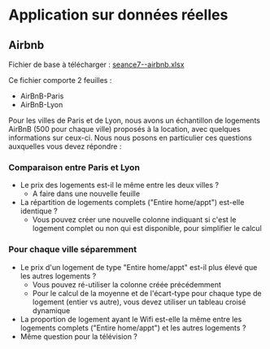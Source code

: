 # Application sur données réelles 

## Airbnb

Fichier de base à télécharger : [seance7--airbnb.xlsx](seance7--airbnb.xlsx)

Ce fichier comporte 2 feuilles :
- AirBnB-Paris
- AirBnB-Lyon

Pour les villes de Paris et de Lyon, nous avons un échantillon de logements AirBnB (500 pour chaque ville) proposés à la location, avec quelques informations sur ceux-ci. Nous nous posons en particulier ces questions auxquelles vous devez répondre :

### Comparaison entre Paris et Lyon
    
- Le prix des logements est-il le même entre les deux villes ?
    - A faire dans une nouvelle feuille
- La répartition de logements complets ("Entire home/appt") est-elle identique ?
    - Vous pouvez créer une nouvelle colonne indiquant si c'est le logement complet ou non qui est disponible, pour simplifier le calcul

### Pour chaque ville séparemment

- Le prix d'un logement de type "Entire home/appt" est-il plus élevé que les autres logements ?
    - Vous pouvez ré-utiliser la colonne créée précédemment
    - Pour le calcul de la moyenne et de l'écart-type pour chaque type de logement (entier vs autre), vous devez utiliser un tableau croisé dynamique
- La proportion de logement ayant le Wifi est-elle la même entre les logements complets ("Entire home/appt") et les autres logements ?
- Même question pour la télévision ?

